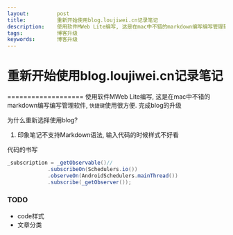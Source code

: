 ```yaml
---
layout:         post
title:          重新开始使用blog.loujiwei.cn记录笔记
description:    使用软件MWeb Lite编写, 这是在mac中不错的markdown编写编写管理软件, `快捷键`使用很方便
tags:           博客升级
keywords:       博客升级
---
```


# 重新开始使用blog.loujiwei.cn记录笔记
===================
	使用软件MWeb Lite编写, 这是在mac中不错的markdown编写编写管理软件, `快捷键`使用很方便. 完成blog的升级
	
 为什么重新选择使用blog?
 
 1. 印象笔记不支持Markdown语法, 输入代码的时候样式不好看
 
 代码的书写
 
 ```Java
 _subscription = _getObservable()//
              .subscribeOn(Schedulers.io())
              .observeOn(AndroidSchedulers.mainThread())
              .subscribe(_getObserver());
```

### TODO
* code样式
* 文章分类


	
	



